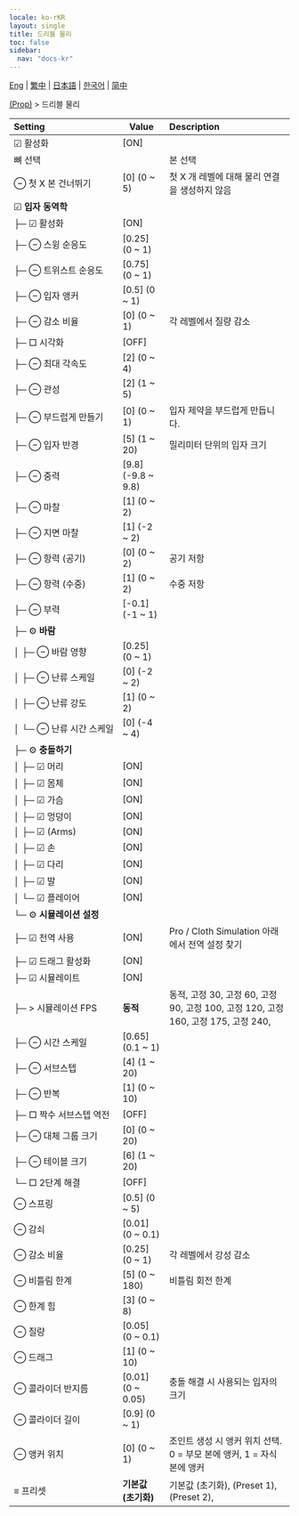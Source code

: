 ```yaml
---
locale: ko-rKR
layout: single
title: 드리블 물리
toc: false
sidebar:
  nav: "docs-kr"
---
```

[Eng](/dancexr/menu/2025.4/prop/cloth_physics) | [繁中](/tw/dancexr/menu/2025.4/prop/cloth_physics) | [日本語](/jp/dancexr/menu/2025.4/prop/cloth_physics) | [한국어](/kr/dancexr/menu/2025.4/prop/cloth_physics) | [简中](/zh/dancexr/menu/2025.4/prop/cloth_physics)

[(Prop)](../menu#(Prop)) > 드리블 물리



| Setting | Value | Description |
| :--- | --- | :--- |
|<nobr> ☑ 활성화</nobr>| [ON] | 
|<nobr> 뼈 선택</nobr>|| 본 선택
|<nobr> ⊖ 첫 X 본 건너뛰기</nobr>| [0] (0 ~ 5) | 첫 X 개 레벨에 대해 물리 연결을 생성하지 않음
|<nobr> ☑ **입자 동역학**</nobr>| | 
|<nobr>├─ ☑ 활성화</nobr>| [ON] | 
|<nobr>├─ ⊖ 스윙 순응도</nobr>| [0.25] (0 ~ 1) | 
|<nobr>├─ ⊖ 트위스트 순응도</nobr>| [0.75] (0 ~ 1) | 
|<nobr>├─ ⊖ 입자 앵커</nobr>| [0.5] (0 ~ 1) | 
|<nobr>├─ ⊖ 감소 비율</nobr>| [0] (0 ~ 1) | 각 레벨에서 질량 감소
|<nobr>├─ □ 시각화</nobr>| [OFF] | 
|<nobr>├─ ⊖ 최대 각속도</nobr>| [2] (0 ~ 4) | 
|<nobr>├─ ⊖ 관성</nobr>| [2] (1 ~ 5) | 
|<nobr>├─ ⊖ 부드럽게 만들기</nobr>| [0] (0 ~ 1) | 입자 제약을 부드럽게 만듭니다.
|<nobr>├─ ⊖ 입자 반경</nobr>| [5] (1 ~ 20) | 밀리미터 단위의 입자 크기
|<nobr>├─ ⊖ 중력</nobr>| [9.8] (-9.8 ~ 9.8) | 
|<nobr>├─ ⊖ 마찰</nobr>| [1] (0 ~ 2) | 
|<nobr>├─ ⊖ 지면 마찰</nobr>| [1] (-2 ~ 2) | 
|<nobr>├─ ⊖ 항력 (공기)</nobr>| [0] (0 ~ 2) | 공기 저항
|<nobr>├─ ⊖ 항력 (수중)</nobr>| [1] (0 ~ 2) | 수중 저항
|<nobr>├─ ⊖ 부력</nobr>| [-0.1] (-1 ~ 1) | 
|<nobr>├─ ⚙️ **바람**</nobr>| | 
|<nobr>│ ├─ ⊖ 바람 영향</nobr>| [0.25] (0 ~ 1) | 
|<nobr>│ ├─ ⊖ 난류 스케일</nobr>| [0] (-2 ~ 2) | 
|<nobr>│ ├─ ⊖ 난류 강도</nobr>| [1] (0 ~ 2) | 
|<nobr>│ └─ ⊖ 난류 시간 스케일</nobr>| [0] (-4 ~ 4) | 
|<nobr>├─ ⚙️ **충돌하기**</nobr>| | 
|<nobr>│ ├─ ☑ 머리</nobr>| [ON] | 
|<nobr>│ ├─ ☑ 몸체</nobr>| [ON] | 
|<nobr>│ ├─ ☑ 가슴</nobr>| [ON] | 
|<nobr>│ ├─ ☑ 엉덩이</nobr>| [ON] | 
|<nobr>│ ├─ ☑ (Arms)</nobr>| [ON] | 
|<nobr>│ ├─ ☑ 손</nobr>| [ON] | 
|<nobr>│ ├─ ☑ 다리</nobr>| [ON] | 
|<nobr>│ ├─ ☑ 발</nobr>| [ON] | 
|<nobr>│ └─ ☑ 플레이어</nobr>| [ON] | 
|<nobr>└─ ⚙️ **시뮬레이션 설정**</nobr>| | 
|<nobr> ├─ ☑ 전역 사용</nobr>| [ON] | Pro / Cloth Simulation 아래에서 전역 설정 찾기
|<nobr> ├─ ☑ 드래그 활성화</nobr>| [ON] | 
|<nobr> ├─ ☑ 시뮬레이트</nobr>| [ON] | 
|<nobr> ├─ > 시뮬레이션 FPS</nobr>| **동적** | 동적, 고정 30, 고정 60, 고정 90, 고정 100, 고정 120, 고정 160, 고정 175, 고정 240,  |
|<nobr> ├─ ⊖ 시간 스케일</nobr>| [0.65] (0.1 ~ 1) | 
|<nobr> ├─ ⊖ 서브스텝</nobr>| [4] (1 ~ 20) | 
|<nobr> ├─ ⊖ 반복</nobr>| [1] (0 ~ 10) | 
|<nobr> ├─ □ 짝수 서브스텝 역전</nobr>| [OFF] | 
|<nobr> ├─ ⊖ 대체 그룹 크기</nobr>| [0] (0 ~ 20) | 
|<nobr> ├─ ⊖ 테이블 크기</nobr>| [6] (1 ~ 20) | 
|<nobr> └─ □ 2단계 해결</nobr>| [OFF] | 
|<nobr> ⊖ 스프링</nobr>| [0.5] (0 ~ 5) | 
|<nobr> ⊖ 감쇠</nobr>| [0.01] (0 ~ 0.1) | 
|<nobr> ⊖ 감소 비율</nobr>| [0.25] (0 ~ 1) | 각 레벨에서 강성 감소
|<nobr> ⊖ 비틀림 한계</nobr>| [5] (0 ~ 180) | 비틀림 회전 한계
|<nobr> ⊖ 한계 힘</nobr>| [3] (0 ~ 8) | 
|<nobr> ⊖ 질량</nobr>| [0.05] (0 ~ 0.1) | 
|<nobr> ⊖ 드래그</nobr>| [1] (0 ~ 10) | 
|<nobr> ⊖ 콜라이더 반지름</nobr>| [0.01] (0 ~ 0.05) | 충돌 해결 시 사용되는 입자의 크기
|<nobr> ⊖ 콜라이더 길이</nobr>| [0.9] (0 ~ 1) | 
|<nobr> ⊖ 앵커 위치</nobr>| [0] (0 ~ 1) | 조인트 생성 시 앵커 위치 선택. 0 = 부모 본에 앵커, 1 = 자식 본에 앵커
|<nobr> ≡ 프리셋</nobr>| **기본값 (초기화)** | 기본값 (초기화), (Preset 1), (Preset 2),  |
